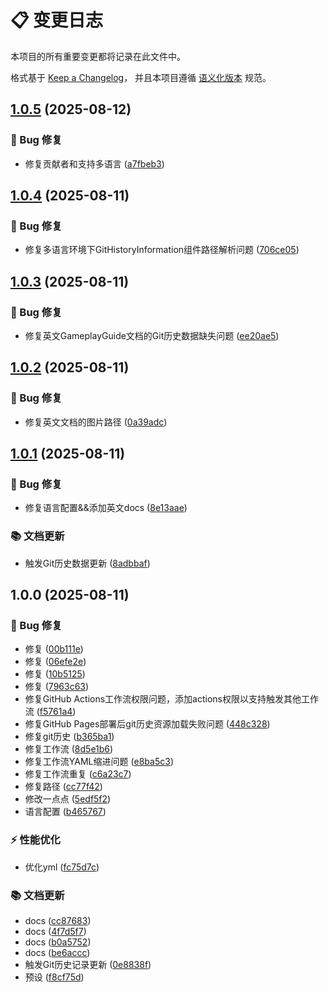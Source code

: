 # 📋 变更日志

本项目的所有重要变更都将记录在此文件中。

格式基于 [Keep a Changelog](https://keepachangelog.com/zh-CN/1.0.0/)，
并且本项目遵循 [语义化版本](https://semver.org/lang/zh-CN/) 规范。

## [1.0.5](https://github.com/Re0XIAOPA/doc_blocktavern/compare/v1.0.4...v1.0.5) (2025-08-12)

### 🐛 Bug 修复

* 修复贡献者和支持多语言 ([a7fbeb3](https://github.com/Re0XIAOPA/doc_blocktavern/commit/a7fbeb35ea1b703e34aabbd20fad9cdc042acc18))

## [1.0.4](https://github.com/Re0XIAOPA/doc_blocktavern/compare/v1.0.3...v1.0.4) (2025-08-11)

### 🐛 Bug 修复

* 修复多语言环境下GitHistoryInformation组件路径解析问题 ([706ce05](https://github.com/Re0XIAOPA/doc_blocktavern/commit/706ce05154e02802e48534b717974a6259793a35))

## [1.0.3](https://github.com/Re0XIAOPA/doc_blocktavern/compare/v1.0.2...v1.0.3) (2025-08-11)

### 🐛 Bug 修复

* 修复英文GameplayGuide文档的Git历史数据缺失问题 ([ee20ae5](https://github.com/Re0XIAOPA/doc_blocktavern/commit/ee20ae51ad41a2df8d94b2f9c697fd55a97a2a33))

## [1.0.2](https://github.com/Re0XIAOPA/doc_blocktavern/compare/v1.0.1...v1.0.2) (2025-08-11)

### 🐛 Bug 修复

* 修复英文文档的图片路径 ([0a39adc](https://github.com/Re0XIAOPA/doc_blocktavern/commit/0a39adc6ab002f09bfd4dff9349cc21d24ebfc24))

## [1.0.1](https://github.com/Re0XIAOPA/doc_blocktavern/compare/v1.0.0...v1.0.1) (2025-08-11)

### 🐛 Bug 修复

* 修复语言配置&&添加英文docs ([8e13aae](https://github.com/Re0XIAOPA/doc_blocktavern/commit/8e13aae6f17804f2fc6d2e890a7b64f3babe33a4))

### 📚 文档更新

* 触发Git历史数据更新 ([8adbbaf](https://github.com/Re0XIAOPA/doc_blocktavern/commit/8adbbaf1942942de8f0ee4e05a3a8dc68e3e7c19))

## 1.0.0 (2025-08-11)

### 🐛 Bug 修复

* 修复 ([00b111e](https://github.com/Re0XIAOPA/doc_blocktavern/commit/00b111e43d21c7f6cfc60649efa2732752056fde))
* 修复 ([06efe2e](https://github.com/Re0XIAOPA/doc_blocktavern/commit/06efe2ec07536bb3dfb9f5be88758fd456a071e3))
* 修复 ([10b5125](https://github.com/Re0XIAOPA/doc_blocktavern/commit/10b5125835ae88f639ce001d03a5540e08c350ba))
* 修复<GitHistoryInformation /> ([7963c63](https://github.com/Re0XIAOPA/doc_blocktavern/commit/7963c63fcd043fad4a38d578da36eb4fdf0084c9))
* 修复GitHub Actions工作流权限问题，添加actions权限以支持触发其他工作流 ([f5761a4](https://github.com/Re0XIAOPA/doc_blocktavern/commit/f5761a426c0518fb0ad0b9c12e5b2431decbb9a0))
* 修复GitHub Pages部署后git历史资源加载失败问题 ([448c328](https://github.com/Re0XIAOPA/doc_blocktavern/commit/448c328f949f181a96a17d87aa9f5b3a7e5a944a))
* 修复git历史 ([b365ba1](https://github.com/Re0XIAOPA/doc_blocktavern/commit/b365ba191e806fdb410233433134fa593ce691b5))
* 修复工作流 ([8d5e1b6](https://github.com/Re0XIAOPA/doc_blocktavern/commit/8d5e1b6b36b88a40f4d36c45ca8ae8b47f42827c))
* 修复工作流YAML缩进问题 ([e8ba5c3](https://github.com/Re0XIAOPA/doc_blocktavern/commit/e8ba5c377cf00947d24633bd569b0d50853771da))
* 修复工作流重复 ([c6a23c7](https://github.com/Re0XIAOPA/doc_blocktavern/commit/c6a23c7dc482c1215d06a7adb03f57fc7ba915b2))
* 修复路径 ([cc77f42](https://github.com/Re0XIAOPA/doc_blocktavern/commit/cc77f42427ec60ac1e8dfd02f88bb1cb5ed7dff1))
* 修改一点点 ([5edf5f2](https://github.com/Re0XIAOPA/doc_blocktavern/commit/5edf5f2cc2db81faa26827145c093951cc471223))
* 语言配置 ([b465767](https://github.com/Re0XIAOPA/doc_blocktavern/commit/b465767c03d34ec8fd67d1dc8df598376c65b44e))

### ⚡ 性能优化

* 优化yml ([fc75d7c](https://github.com/Re0XIAOPA/doc_blocktavern/commit/fc75d7c481ba7b254de458869d8eaec377f39861))

### 📚 文档更新

* docs ([cc87683](https://github.com/Re0XIAOPA/doc_blocktavern/commit/cc876835e664a69b893b71a4ca964482d2d3f18c))
* docs ([4f7d5f7](https://github.com/Re0XIAOPA/doc_blocktavern/commit/4f7d5f7093e7f74c93bba97ee972c9845c8dd4a8))
* docs ([b0a5752](https://github.com/Re0XIAOPA/doc_blocktavern/commit/b0a57524d76613465ab89c4b2dfeaa2281da244b))
* docs ([be6accc](https://github.com/Re0XIAOPA/doc_blocktavern/commit/be6acccd4da86b8c2b5b5c321ec59f52fec5d93b))
* 触发Git历史记录更新 ([0e8838f](https://github.com/Re0XIAOPA/doc_blocktavern/commit/0e8838f64dabea5641981134903656ca07dfd283))
* 预设 ([f8cf75d](https://github.com/Re0XIAOPA/doc_blocktavern/commit/f8cf75d9d8b6ff1e2fc32930c5b1faa64eb11a27))
